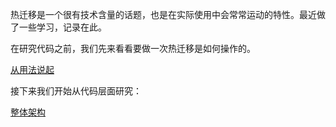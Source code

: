热迁移是一个很有技术含量的话题，也是在实际使用中会常常运动的特性。最近做了一些学习，记录在此。

在研究代码之前，我们先来看看要做一次热迁移是如何操作的。

[从用法说起][1]

接下来我们开始从代码层面研究：

[整体架构][2]

[1]:/lm/01-migrate_command_line.md
[2]:/lm/02-infrastructure.md
